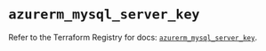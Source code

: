 # `azurerm_mysql_server_key`

Refer to the Terraform Registry for docs: [`azurerm_mysql_server_key`](https://registry.terraform.io/providers/hashicorp/azurerm/3.99.0/docs/resources/mysql_server_key).
